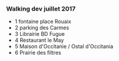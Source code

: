 
### Walking dev juillet 2017
- 1 fontaine place Rouaix
- 2 parking des Carmes
- 3 Librairie BD Fugue
- 4 Restaurant le May
- 5 Maison d'Occitanie / Ostal d'Occitania
- 6 Prairie des filtres
